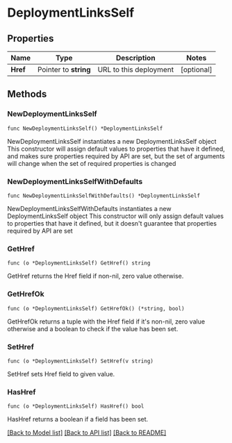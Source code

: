 # DeploymentLinksSelf

## Properties

Name | Type | Description | Notes
------------ | ------------- | ------------- | -------------
**Href** | Pointer to **string** | URL to this deployment | [optional] 

## Methods

### NewDeploymentLinksSelf

`func NewDeploymentLinksSelf() *DeploymentLinksSelf`

NewDeploymentLinksSelf instantiates a new DeploymentLinksSelf object
This constructor will assign default values to properties that have it defined,
and makes sure properties required by API are set, but the set of arguments
will change when the set of required properties is changed

### NewDeploymentLinksSelfWithDefaults

`func NewDeploymentLinksSelfWithDefaults() *DeploymentLinksSelf`

NewDeploymentLinksSelfWithDefaults instantiates a new DeploymentLinksSelf object
This constructor will only assign default values to properties that have it defined,
but it doesn't guarantee that properties required by API are set

### GetHref

`func (o *DeploymentLinksSelf) GetHref() string`

GetHref returns the Href field if non-nil, zero value otherwise.

### GetHrefOk

`func (o *DeploymentLinksSelf) GetHrefOk() (*string, bool)`

GetHrefOk returns a tuple with the Href field if it's non-nil, zero value otherwise
and a boolean to check if the value has been set.

### SetHref

`func (o *DeploymentLinksSelf) SetHref(v string)`

SetHref sets Href field to given value.

### HasHref

`func (o *DeploymentLinksSelf) HasHref() bool`

HasHref returns a boolean if a field has been set.


[[Back to Model list]](../README.md#documentation-for-models) [[Back to API list]](../README.md#documentation-for-api-endpoints) [[Back to README]](../README.md)


